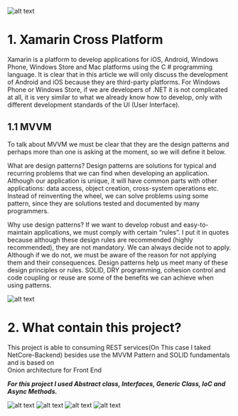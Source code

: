 
 ![alt text](https://github.com/hbkhum/xamarin-mobile/blob/master/Xamarin.PNG) 

# 1. Xamarin Cross Platform
Xamarin is a platform to develop applications for iOS, Android, Windows Phone, Windows Store and Mac platforms 
using the C # programming language. It is clear that in this article we will only discuss the development of Android 
and iOS because they are third-party platforms. For Windows Phone or Windows Store, if we are developers of .NET it is 
not complicated at all, it is very similar to what we already know how to develop, only with different development 
standards of the UI (User Interface).

## 1.1 MVVM
To talk about MVVM we must be clear that they are the design patterns and perhaps more than one is asking at the moment, so we will define it below.

What are design patterns?
Design patterns are solutions for typical and recurring problems that we can find when developing an application. Although our application is unique, it will have common parts with other applications: data access, object creation, cross-system operations etc. Instead of reinventing the wheel, we can solve problems using some pattern, since they are solutions tested and documented by many programmers.

Why use design patterns?
If we want to develop robust and easy-to-maintain applications, we must comply with certain “rules”. I put it in quotes because 
although these design rules are recommended (highly recommended), they are not mandatory. We can always decide not to apply. 
Although if we do not, we must be aware of the reason for not applying them and their consequences. Design patterns 
help us meet many of these design principles or rules. SOLID, DRY programming, cohesion control and code coupling or reuse 
are some of the benefits we can achieve when using patterns.


 ![alt text](https://github.com/hbkhum/xamarin-mobile/blob/master/Xamarin%20MVVM.jpg) 
 

# 2. What contain this project?
This project is able to consuming REST services(On This case I taked NetCore-Backend) besides use the MVVM 
Pattern and SOLID fundamentals and is based on  
Onion architecture for Front End


___For this project I used Abstract class, Interfaces, Generic Class, IoC and Async Methods.___


![alt text](https://github.com/hbkhum/xamarin-mobile/blob/master/Xamarin%201.PNG) 
![alt text](https://github.com/hbkhum/xamarin-mobile/blob/master/Xamarin%202.PNG) 
![alt text](https://github.com/hbkhum/xamarin-mobile/blob/master/Xamarin%203.PNG) 
![alt text](https://github.com/hbkhum/xamarin-mobile/blob/master/Xamarin%204.PNG) 




